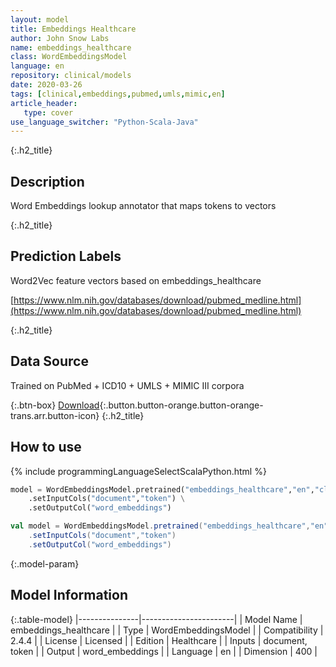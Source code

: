 ```yaml
---
layout: model
title: Embeddings Healthcare
author: John Snow Labs
name: embeddings_healthcare
class: WordEmbeddingsModel
language: en
repository: clinical/models
date: 2020-03-26
tags: [clinical,embeddings,pubmed,umls,mimic,en]
article_header:
   type: cover
use_language_switcher: "Python-Scala-Java"
---
```


{:.h2_title}
## Description
Word Embeddings lookup annotator that maps tokens to vectors  


{:.h2_title}
## Prediction Labels
Word2Vec feature vectors based on embeddings_healthcare

[https://www.nlm.nih.gov/databases/download/pubmed_medline.html](https://www.nlm.nih.gov/databases/download/pubmed_medline.html)

{:.h2_title}
## Data Source
Trained on PubMed + ICD10 + UMLS + MIMIC III corpora

{:.btn-box}
[Download](https://s3.amazonaws.com/auxdata.johnsnowlabs.com/clinical/models/embeddings_healthcare_en_2.4.4_2.4_1585188313964.zip){:.button.button-orange.button-orange-trans.arr.button-icon}
{:.h2_title}
## How to use 
<div class="tabs-box" markdown="1">

{% include programmingLanguageSelectScalaPython.html %}

```python
model = WordEmbeddingsModel.pretrained("embeddings_healthcare","en","clinical/models") \
	.setInputCols("document","token") \
	.setOutputCol("word_embeddings")
```

```scala
val model = WordEmbeddingsModel.pretrained("embeddings_healthcare","en","clinical/models")
	.setInputCols("document","token")
	.setOutputCol("word_embeddings")
```
</div>



{:.model-param}
## Model Information

{:.table-model}
|---------------|-----------------------|
| Model Name    | embeddings_healthcare |
| Type          | WordEmbeddingsModel   |
| Compatibility | 2.4.4                 |
| License       | Licensed              |
| Edition       | Healthcare            |
| Inputs        | document, token       |
| Output        | word_embeddings       |
| Language      | en                    |
| Dimension     | 400                   |

